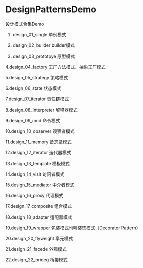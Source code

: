 # DesignPatternsDemo
设计模式合集Demo
1. design_01_single
单例模式

2. design_02_builder
builder模式

3. design_03_prototpye
原型模式

4.design_04_factory
工厂方法模式、抽象工厂模式

5.design_05_strategy
策略模式

6.design_06_state
状态模式

7.design_07_iterator
责任链模式

8.design_08_interpreter
解释器模式

9.design_09_cmd
命令模式

10.design_10_observer
观察者模式

11.design_11_memory
备忘录模式

12.design_12_iterator
迭代器模式

13.design_13_template
模板模式

14.design_14_visit
访问者模式

15.design_15_mediator
中介者模式

16.design_16_proxy
代理模式

17.design_17_composite
组合模式

18.design_18_adapter
适配器模式

19.design_19_wrapper
包装模式也叫装饰模式（Decorator Pattern）

20.design_20_flyweight
享元模式

21.design_21_facede
外观模式

22.design_22_brideg
桥接模式
